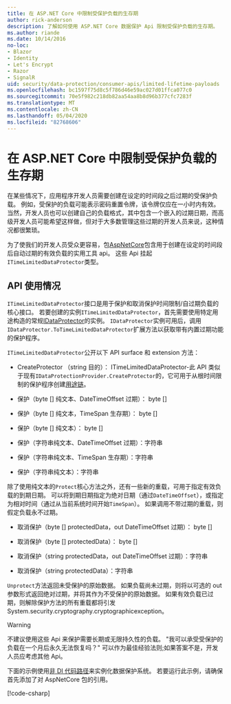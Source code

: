 ```yaml
---
title: 在 ASP.NET Core 中限制受保护负载的生存期
author: rick-anderson
description: 了解如何使用 ASP.NET Core 数据保护 Api 限制受保护负载的生存期。
ms.author: riande
ms.date: 10/14/2016
no-loc:
- Blazor
- Identity
- Let's Encrypt
- Razor
- SignalR
uid: security/data-protection/consumer-apis/limited-lifetime-payloads
ms.openlocfilehash: bc1597f75d8c5f786d46e59ac027d01ffca077c0
ms.sourcegitcommit: 70e5f982c218db82aa54aa8b8d96b377cfc7283f
ms.translationtype: MT
ms.contentlocale: zh-CN
ms.lasthandoff: 05/04/2020
ms.locfileid: "82768606"
---
```

# <a name="limit-the-lifetime-of-protected-payloads-in-aspnet-core"></a>在 ASP.NET Core 中限制受保护负载的生存期

在某些情况下，应用程序开发人员需要创建在设定的时间段之后过期的受保护负载。 例如，受保护的负载可能表示密码重置令牌，该令牌仅应在一小时内有效。 当然，开发人员也可以创建自己的负载格式，其中包含一个嵌入的过期日期，而高级开发人员可能希望这样做，但对于大多数管理这些过期的开发人员来说，这种情况都很繁琐。

为了使我们的开发人员受众更容易，包[AspNetCore](https://www.nuget.org/packages/Microsoft.AspNetCore.DataProtection.Extensions/)包含用于创建在设定的时间段后自动过期的有效负载的实用工具 api。 这些 Api 挂起`ITimeLimitedDataProtector`类型。

## <a name="api-usage"></a>API 使用情况

`ITimeLimitedDataProtector`接口是用于保护和取消保护时间限制/自过期负载的核心接口。 若要创建的实例`ITimeLimitedDataProtector`，首先需要使用特定用途构造的常规[IDataProtector](xref:security/data-protection/consumer-apis/overview)的实例。 `IDataProtector`实例可用后，调用`IDataProtector.ToTimeLimitedDataProtector`扩展方法以获取带有内置过期功能的保护程序。

`ITimeLimitedDataProtector`公开以下 API surface 和 extension 方法：

* CreateProtector （string 目的）： ITimeLimitedDataProtector-此 API 类似于现有`IDataProtectionProvider.CreateProtector`的，它可用于从根时间限制的保护程序创建[用途链](xref:security/data-protection/consumer-apis/purpose-strings)。

* 保护（byte [] 纯文本、DateTimeOffset 过期）： byte []

* 保护（byte [] 纯文本，TimeSpan 生存期）： byte []

* 保护（byte [] 纯文本）： byte []

* 保护（字符串纯文本、DateTimeOffset 过期）：字符串

* 保护（字符串纯文本、TimeSpan 生存期）：字符串

* 保护（字符串纯文本）：字符串

除了使用纯文本的`Protect`核心方法之外，还有一些新的重载，可用于指定有效负载的到期日期。 可以将到期日期指定为绝对日期（通过`DateTimeOffset`），或指定为相对时间（通过从当前系统时间开始`TimeSpan`）。 如果调用不带过期的重载，则假定负载永不过期。

* 取消保护（byte [] protectedData，out DateTimeOffset 过期）： byte []

* 取消保护（byte [] protectedData）： byte []

* 取消保护（string protectedData，out DateTimeOffset 过期）：字符串

* 取消保护（string protectedData）：字符串

`Unprotect`方法返回未受保护的原始数据。 如果负载尚未过期，则将以可选的 out 参数形式返回绝对过期，并将其作为不受保护的原始数据。 如果有效负载已过期，则解除保护方法的所有重载都将引发 System.security.cryptography.cryptographicexception。

>[!WARNING]
> 不建议使用这些 Api 来保护需要长期或无限持久性的负载。 "我可以承受受保护的负载在一个月后永久无法恢复吗？" 可以作为最佳经验法则;如果答案不是，开发人员应考虑其他 Api。

下面的示例使用[非 DI 代码路径](xref:security/data-protection/configuration/non-di-scenarios)来实例化数据保护系统。 若要运行此示例，请确保首先添加了对 AspNetCore 包的引用。

[!code-csharp[](limited-lifetime-payloads/samples/limitedlifetimepayloads.cs)]
